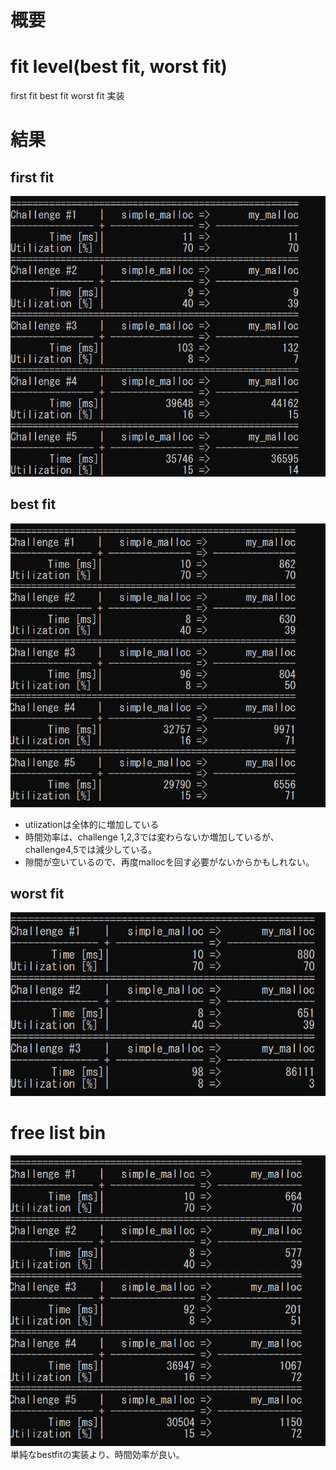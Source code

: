 # 概要
# fit level(best fit, worst fit)
first fit
best fit
worst fit 実装
# 結果
## first fit
![firstfit without bin](firstfit_without_bin.png)
## best fit
![bestfit without bin](bestfit_without_bin.png)
- utiizationは全体的に増加している
- 時間効率は、challenge 1,2,3では変わらないか増加しているが、challenge4,5では減少している。
- 隙間が空いているので、再度mallocを回す必要がないからかもしれない。
## worst fit
![worstfit without bin](worstfit_without_bin.png)


# free list bin
![bestfit with bin](bestfit_free_list_bin.png)
単純なbestfitの実装より、時間効率が良い。
# 